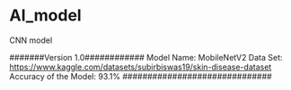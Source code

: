 # AI_model
CNN model

#######Version 1.0############
Model Name: MobileNetV2
Data Set: https://www.kaggle.com/datasets/subirbiswas19/skin-disease-dataset
Accuracy of the Model: 93.1%
##############################

